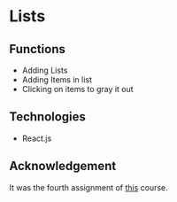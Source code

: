 # Lists

## Functions

- Adding Lists
- Adding Items in list
- Clicking on items to gray it out

## Technologies

- React.js

## Acknowledgement
It was the fourth assignment of [this](https://www.edx.org/course/programming-web-javascript-pennx-sd4x) course.
